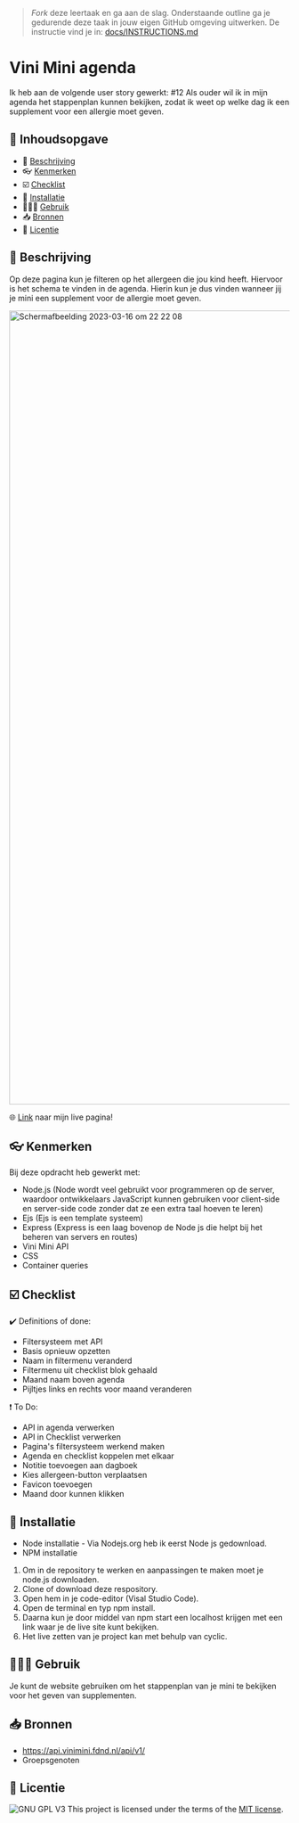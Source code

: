 > _Fork_ deze leertaak en ga aan de slag. Onderstaande outline ga je gedurende deze taak in jouw eigen GitHub omgeving uitwerken. De instructie vind je in: [docs/INSTRUCTIONS.md](docs/INSTRUCTIONS.md)

# Vini Mini agenda

Ik heb aan de volgende user story gewerkt:
#12 Als ouder wil ik in mijn agenda het stappenplan kunnen bekijken, zodat ik weet op welke dag ik een supplement voor een allergie moet geven.

## 🚀 Inhoudsopgave

  * 📝 [Beschrijving](#beschrijving)
  * 👓 [Kenmerken](#kenmerken)
  * ☑️ [Checklist](#Checklist)
  * 🎯 [Installatie](#installatie)
  * 👩🏽‍💻 [Gebruik](#gebruik)
  * 📥 [Bronnen](#bronnen)
  * 💯 [Licentie](#licentie)

## 📝 Beschrijving
Op deze pagina kun je filteren op het allergeen die jou kind heeft. Hiervoor is het schema te vinden in de agenda. Hierin kun je dus vinden wanneer jij je mini een supplement voor de allergie moet geven.

<img width="1425" alt="Scherm­afbeelding 2023-03-16 om 22 22 08" src="https://user-images.githubusercontent.com/112861144/225756267-a73b558b-86a4-48fe-8e76-ab631c11601d.png">

🌐 [Link](https://rich-plum-camel-gear.cyclic.app/) naar mijn live pagina! 

## 👓 Kenmerken
Bij deze opdracht heb gewerkt met:

* Node.js (Node wordt veel gebruikt voor programmeren op de server, waardoor ontwikkelaars JavaScript kunnen gebruiken voor client-side en server-side code zonder dat ze een extra taal hoeven te leren)
* Ejs (Ejs is een template systeem)
* Express (Express is een laag bovenop de Node js die helpt bij het beheren van servers en routes)
* Vini Mini API
* CSS
* Container queries

## ☑️ Checklist
✔️ Definitions of done:
* Filtersysteem met API
* Basis opnieuw opzetten
* Naam in filtermenu veranderd
* Filtermenu uit checklist blok gehaald
* Maand naam boven agenda
* Pijltjes links en rechts voor maand veranderen

❗ To Do:
* API in agenda verwerken
* API in Checklist verwerken
* Pagina's filtersysteem werkend maken
* Agenda en checklist koppelen met elkaar
* Notitie toevoegen aan dagboek
* Kies allergeen-button verplaatsen
* Favicon toevoegen
* Maand door kunnen klikken

## 🎯 Installatie
* Node installatie - Via Nodejs.org heb ik eerst Node js gedownload.
* NPM installatie

1. Om in de repository te werken en aanpassingen te maken moet je node.js downloaden.
2. Clone of download deze respository.
3. Open hem in je code-editor (Visal Studio Code).
4. Open de terminal en typ npm install.
5. Daarna kun je door middel van npm start een localhost krijgen met een link waar je de live site kunt bekijken.
6. Het live zetten van je project kan met behulp van cyclic.

## 👩🏽‍💻 Gebruik
Je kunt de website gebruiken om het stappenplan van je mini te bekijken voor het geven van supplementen.

## 📥 Bronnen
* https://api.vinimini.fdnd.nl/api/v1/
* Groepsgenoten

## 💯 Licentie
![GNU GPL V3](https://www.gnu.org/graphics/gplv3-127x51.png)
This project is licensed under the terms of the [MIT license](./LICENSE).
